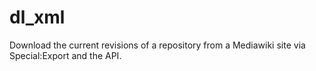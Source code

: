 # dl_xml
Download the current revisions of a repository from a Mediawiki site via Special:Export and the API.
